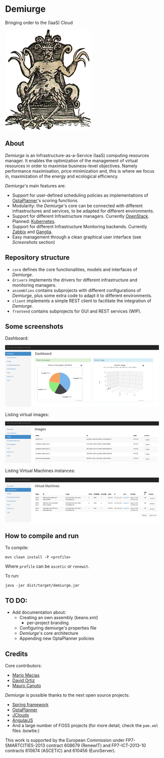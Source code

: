 # Demiurge

Bringing order to the (IaaS) Cloud

![Demiurge image](etc/demiurge.png)

## About

_Demiurge_ is an Infrastructure-as-a-Service (IaaS) computing resources manager. It enables the optimization of the
management of virtual resources in order to maximise business-level objectives. Namely performance maximisation, price
minimization and, this is where we focus in, maximization of the energy and ecological efficiency.

_Demiurge_'s main features are:

* Support for user-defined scheduling policies as implementations of
  [OptaPlanner](https://github.com/droolsjbpm/optaplanner)'s scoring functions.
* Modularity: the _Demiurge_'s core can be connected with different infrastructures and services, to be adapted for
  different environments.
* Support for different Infrastructure managers. Currently [OpenStack](https://github.com/openstack/openstack).
  Planned: [Kubernetes](http://kubernetes.io/).
* Support for different Infrastructure Monitoring backends. Currently [Zabbix](https://github.com/zabbix/zabbix)
  and [Ganglia](https://github.com/ganglia).
* Easy management through a clean graphical user interface (see _Screenshots_ section)

## Repository structure

* `core` defines the core functionalities, models and interfaces of _Demiurge_.
* `drivers` implements the drivers for different infrastructure and monitoring managers.
* `assemblies` contains subprojects with different configurations of _Demiurge_, plus some extra code to adapt
  it to different environments.
* `client` implements a simple REST client to facilitate the integration of _Demiurge_.
* `frontend` contains subprojects for GUI and REST services (WIP).

## Some screenshots

Dashboard:

![Dashboard](etc/sshot/dashboard.png)

Listing virtual images:

![Images list](etc/sshot/imageslist.png)

Listing Virtual Machines instances:

![VMs list](etc/sshot/vmslist.png)

## How to compile and run

To compile:

	mvn clean install -P <profile>
	
Where `profile` can be `ascetic` or `renewit`.

To run:

	java -jar dist/target/demiurge.jar


## TO DO:

* Add documentation about:
	- Creating an own assembly (beans.xml)
		- per-project branding
	- Configuring demiurge's properties file
	- _Demiurge_'s core architecture
	- Appending new OptaPlanner policies
	
## Credits

Core contributors:

* [Mario Macias](http://github.com/mariomac)
* [David Ortiz](http://github.com/davidor)
* [Mauro Canuto](https://github.com/maurocanuto)

_Demiurge_ is possible thanks to the next open source projects:

* [Spring framework](https://github.com/spring-projects/spring-framework)
* [OptaPlanner](https://github.com/droolsjbpm/optaplanner)
* [JClouds](https://github.com/jclouds/jclouds)
* [AngularJS](https://github.com/angular/angular)
* And a large number of FOSS projects (for more detail, check the `pom.xml` files :bowtie:)



This work is supported by the European Commission under FP7-SMARTCITIES-2013 contract 608679 (RenewIT)
and FP7-ICT-2013-10 contracts 610874 (ASCETiC) and 610456 (EuroServer).



